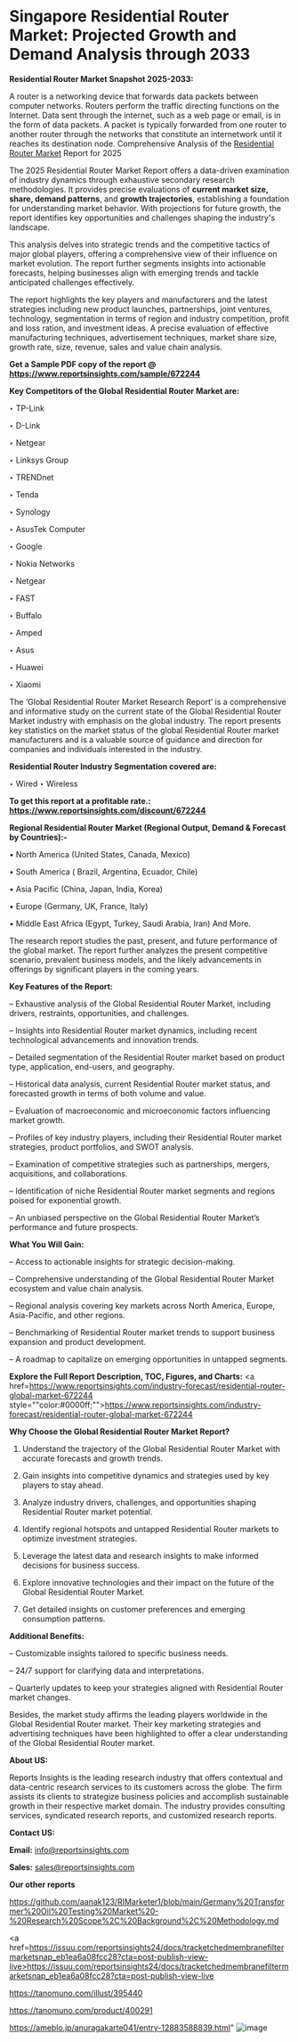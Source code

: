 # Singapore Residential Router Market: Projected Growth and Demand Analysis through 2033

<strong>Residential Router Market Snapshot 2025-2033:</strong>

A router is a networking device that forwards data packets between computer networks. Routers perform the traffic directing functions on the Internet. Data sent through the internet, such as a web page or email, is in the form of data packets. A packet is typically forwarded from one router to another router through the networks that constitute an internetwork until it reaches its destination node. Comprehensive Analysis of the <a href=https://www.reportsinsights.com/sample/672244>Residential Router Market</a> Report for 2025

The 2025 Residential Router Market Report offers a data-driven examination of industry dynamics through exhaustive secondary research methodologies. It provides precise evaluations of <strong>current market size, share, demand patterns</strong>, and <strong>growth trajectories</strong>, establishing a foundation for understanding market behavior. With projections for future growth, the report identifies key opportunities and challenges shaping the industry's landscape.

This analysis delves into strategic trends and the competitive tactics of major global players, offering a comprehensive view of their influence on market evolution. The report further segments insights into actionable forecasts, helping businesses align with emerging trends and tackle anticipated challenges effectively.

The report highlights the key players and manufacturers and the latest strategies including new product launches, partnerships, joint ventures, technology, segmentation in terms of region and industry competition, profit and loss ration, and investment ideas. A precise evaluation of effective manufacturing techniques, advertisement techniques, market share size, growth rate, size, revenue, sales and value chain analysis.

<strong>Get a Sample PDF copy of the report @ <a href=https://www.reportsinsights.com/sample/672244 style=color:#0000ff;>https://www.reportsinsights.com/sample/672244</a></strong>

<strong>Key Competitors of the Global Residential Router Market are:</strong>

‣ TP-Link

‣ D-Link

‣ Netgear

‣ Linksys Group

‣ TRENDnet

‣ Tenda

‣ Synology

‣ AsusTek Computer

‣ Google

‣ Nokia Networks

‣ Netgear

‣ FAST

‣ Buffalo

‣ Amped

‣ Asus

‣ Huawei

‣ Xiaomi

The ‘Global Residential Router Market Research Report’ is a comprehensive and informative study on the current state of the Global Residential Router Market industry with emphasis on the global industry. The report presents key statistics on the market status of the global Residential Router market manufacturers and is a valuable source of guidance and direction for companies and individuals interested in the industry.

<strong>Residential Router Industry Segmentation covered are:</strong>

‣ Wired
‣ Wireless

<strong>To get this report at a profitable rate.: <a href=https://www.reportsinsights.com/discount/672244 style=color:#0000ff;>https://www.reportsinsights.com/discount/672244</a></strong>

<strong>Regional Residential Router Market (Regional Output, Demand &amp; Forecast by Countries):-</strong>

• North America (United States, Canada, Mexico)

• South America ( Brazil, Argentina, Ecuador, Chile)

• Asia Pacific (China, Japan, India, Korea)

• Europe (Germany, UK, France, Italy)

• Middle East Africa (Egypt, Turkey, Saudi Arabia, Iran) And More.

The research report studies the past, present, and future performance of the global market. The report further analyzes the present competitive scenario, prevalent business models, and the likely advancements in offerings by significant players in the coming years.

<strong>Key Features of the Report:</strong>

– Exhaustive analysis of the Global Residential Router Market, including drivers, restraints, opportunities, and challenges.

– Insights into Residential Router market dynamics, including recent technological advancements and innovation trends.

– Detailed segmentation of the Residential Router market based on product type, application, end-users, and geography.

– Historical data analysis, current Residential Router market status, and forecasted growth in terms of both volume and value.

– Evaluation of macroeconomic and microeconomic factors influencing market growth.

– Profiles of key industry players, including their Residential Router market strategies, product portfolios, and SWOT analysis.

– Examination of competitive strategies such as partnerships, mergers, acquisitions, and collaborations.

– Identification of niche Residential Router market segments and regions poised for exponential growth.

– An unbiased perspective on the Global Residential Router Market’s performance and future prospects.

<strong>What You Will Gain:</strong>

– Access to actionable insights for strategic decision-making.

– Comprehensive understanding of the Global Residential Router Market ecosystem and value chain analysis.

– Regional analysis covering key markets across North America, Europe, Asia-Pacific, and other regions.

– Benchmarking of Residential Router market trends to support business expansion and product development.

– A roadmap to capitalize on emerging opportunities in untapped segments.

<strong>Explore the Full Report Description, TOC, Figures, and Charts:</strong>
<a href=https://www.reportsinsights.com/industry-forecast/residential-router-global-market-672244 style=""color:#0000ff;"">https://www.reportsinsights.com/industry-forecast/residential-router-global-market-672244</a>

<strong>Why Choose the Global Residential Router Market Report?</strong>

1. Understand the trajectory of the Global Residential Router Market with accurate forecasts and growth trends.

2. Gain insights into competitive dynamics and strategies used by key players to stay ahead.

3. Analyze industry drivers, challenges, and opportunities shaping Residential Router market potential.

4. Identify regional hotspots and untapped Residential Router markets to optimize investment strategies.

5. Leverage the latest data and research insights to make informed decisions for business success.

6. Explore innovative technologies and their impact on the future of the Global Residential Router Market.

7. Get detailed insights on customer preferences and emerging consumption patterns.

<strong>Additional Benefits:</strong>

– Customizable insights tailored to specific business needs.

– 24/7 support for clarifying data and interpretations.

– Quarterly updates to keep your strategies aligned with Residential Router market changes.

Besides, the market study affirms the leading players worldwide in the Global Residential Router market. Their key marketing strategies and advertising techniques have been highlighted to offer a clear understanding of the Global Residential Router market.

<strong><strong>About US</strong>:</strong>

Reports Insights is the leading research industry that offers contextual and data-centric research services to its customers across the globe. The firm assists its clients to strategize business policies and accomplish sustainable growth in their respective market domain. The industry provides consulting services, syndicated research reports, and customized research reports.

<strong>Contact US:</strong>

<p class=><b>Email:</b> <a href=mailto:info@reportsinsights.com>info@reportsinsights.com</a></p>
<p class=><b>Sales:</b> <a href=mailto:sales@reportsinsights.com>sales@reportsinsights.com</a></p>

<strong>Our other reports</strong>

<a href=https://github.com/aanak123/RIMarketer1/blob/main/Germany%20Transformer%20Oil%20Testing%20Market%20-%20Research%20Scope%2C%20Background%2C%20Methodology.md>https://github.com/aanak123/RIMarketer1/blob/main/Germany%20Transformer%20Oil%20Testing%20Market%20-%20Research%20Scope%2C%20Background%2C%20Methodology.md</a>

<a href=https://issuu.com/reportsinsights24/docs/tracketchedmembranefiltermarketsnap_eb1ea6a08fcc28?cta=post-publish-view-live>https://issuu.com/reportsinsights24/docs/tracketchedmembranefiltermarketsnap_eb1ea6a08fcc28?cta=post-publish-view-live</a>

<a href=https://tanomuno.com/illust/395440>https://tanomuno.com/illust/395440</a>

<a href=https://tanomuno.com/product/400291>https://tanomuno.com/product/400291</a>

<a href=https://ameblo.jp/anuragakarte041/entry-12883588839.html>https://ameblo.jp/anuragakarte041/entry-12883588839.html</a>"
![image](https://github.com/user-attachments/assets/293ea187-970f-4ada-83a0-96c2181e935b)

